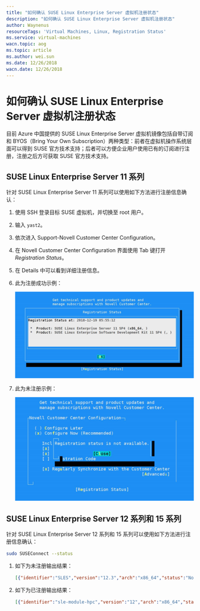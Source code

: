 ```yaml
---
title: "如何确认 SUSE Linux Enterprise Server 虚拟机注册状态"
description: "如何确认 SUSE Linux Enterprise Server 虚拟机注册状态"
author: Waynenus
resourceTags: 'Virtual Machines, Linux, Registration Status'
ms.service: virtual-machines
wacn.topic: aog
ms.topic: article
ms.author: wei.sun
ms.date: 12/26/2018
wacn.date: 12/26/2018
---
```


# 如何确认 SUSE Linux Enterprise Server 虚拟机注册状态

目前 Azure 中国提供的 SUSE Linux Enterprise Server 虚拟机镜像包括自带订阅和 BYOS（Bring Your Own Subscription）两种类型：前者在虚拟机操作系统层面可以得到 SUSE 官方技术支持；后者可以方便企业用户使用已有的订阅进行注册，注册之后方可获取 SUSE 官方技术支持。

## SUSE Linux Enterprise Server 11 系列

针对 SUSE Linux Enterprise Server 11 系列可以使用如下方法进行注册信息确认：

1. 使用 SSH 登录目标 SUSE 虚拟机，并切换至 root 用户。

2. 输入 `yast2`。

3. 依次进入 Support-Novell Customer Center Configuration。

4. 在 Novell Customer Center Configuration 界面使用 Tab 键打开 *Registration Status*。

5. 在 Details 中可以看到详细注册信息。

6. 此为注册成功示例：

    ![01](media/aog-virtual-machines-howto-confirm-registration-status-of-suse-linux-enterprise-server/01.jpg "01")

7. 此为未注册示例：

    ![02](media/aog-virtual-machines-howto-confirm-registration-status-of-suse-linux-enterprise-server/02.jpg "02")

## SUSE Linux Enterprise Server 12 系列和 15 系列

针对 SUSE Linux Enterprise Server 12 系列和 15 系列可以使用如下方法进行注册信息确认：

```bash
sudo SUSEConnect --status
```

1. 如下为未注册输出结果：

    ```json
    [{"identifier":"SLES","version":"12.3","arch":"x86_64","status":"Not Registered"}]
    ```

2. 如下为已注册输出结果：

    ```json
    [{"identifier":"sle-module-hpc","version":"12","arch":"x86_64","status":"Registered"},{"identifier":"sle-sdk","version":"12.3","arch":"x86_64","status":"Registered"},{"identifier":"sle-module-containers","version":"12","arch":"x86_64","status":"Registered"},{er":"sle-module-adv-systems-management","version":"12","arch":"x86_64","status":"Registered"},{"identifier":"sle-module-web-scripting","version":"12","arch":"x86_64","status":"Registered"},{"identifier":"sle-module-legacy","version":"12","arch":"x86_64","stat"status":"Registered"},{"identifier":"sle-module-public-cloud","version":"12","arch":"x86_64","status":"Registered"}]
    ```